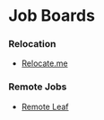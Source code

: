 # Job Boards

### Relocation

* [Relocate.me](https://relocate.me/)

### Remote Jobs

* [Remote Leaf](https://remoteleaf.com/whoishiring)



